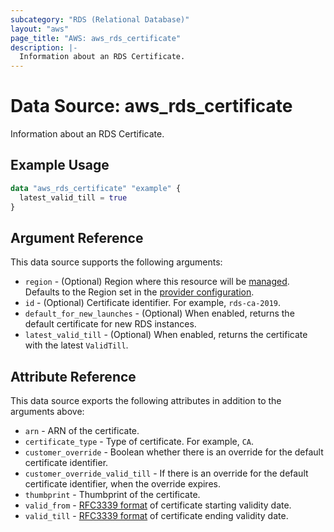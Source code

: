 ```yaml
---
subcategory: "RDS (Relational Database)"
layout: "aws"
page_title: "AWS: aws_rds_certificate"
description: |-
  Information about an RDS Certificate.
---
```


# Data Source: aws_rds_certificate

Information about an RDS Certificate.

## Example Usage

```terraform
data "aws_rds_certificate" "example" {
  latest_valid_till = true
}
```

## Argument Reference

This data source supports the following arguments:

* `region` - (Optional) Region where this resource will be [managed](https://docs.aws.amazon.com/general/latest/gr/rande.html#regional-endpoints). Defaults to the Region set in the [provider configuration](https://registry.terraform.io/providers/hashicorp/aws/latest/docs#aws-configuration-reference).
* `id` - (Optional) Certificate identifier. For example, `rds-ca-2019`.
* `default_for_new_launches` - (Optional) When enabled, returns the default certificate for new RDS instances.
* `latest_valid_till` - (Optional) When enabled, returns the certificate with the latest `ValidTill`.

## Attribute Reference

This data source exports the following attributes in addition to the arguments above:

* `arn` - ARN of the certificate.
* `certificate_type` - Type of certificate. For example, `CA`.
* `customer_override` - Boolean whether there is an override for the default certificate identifier.
* `customer_override_valid_till` - If there is an override for the default certificate identifier, when the override expires.
* `thumbprint` - Thumbprint of the certificate.
* `valid_from` - [RFC3339 format](https://tools.ietf.org/html/rfc3339#section-5.8) of certificate starting validity date.
* `valid_till` - [RFC3339 format](https://tools.ietf.org/html/rfc3339#section-5.8) of certificate ending validity date.
